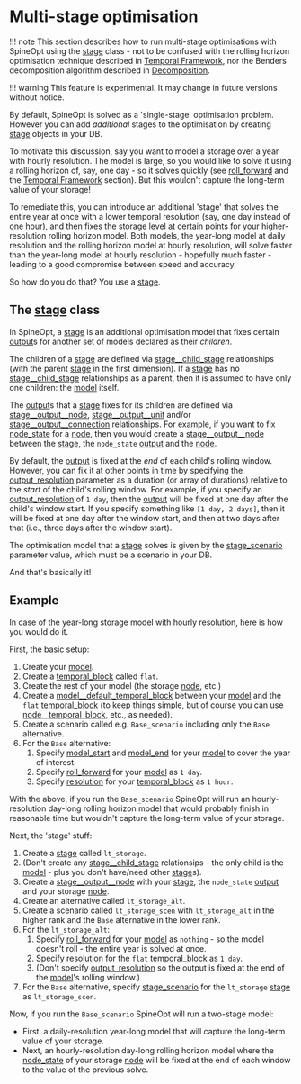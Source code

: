 # Multi-stage optimisation

!!! note
    This section describes how to run multi-stage optimisations with SpineOpt using the [stage](@ref) class -
    not to be confused with the rolling horizon optimisation technique described in [Temporal Framework](@ref),
    nor the Benders decomposition algorithm described in [Decomposition](@ref).

!!! warning
    This feature is experimental. It may change in future versions without notice.

By default, SpineOpt is solved as a 'single-stage' optimisation problem.
However you can add *additional* stages to the optimisation by creating [stage](@ref) objects in your DB.

To motivate this discussion, say you want to model a storage over a year with hourly resolution.
The model is large, so you would like to solve it using a rolling horizon of, say, one day - so it solves quickly
(see [roll\_forward](@ref) and the [Temporal Framework](@ref) section).
But this wouldn't capture the long-term value of your storage!

To remediate this, you can introduce an additional 'stage' that solves the entire year at once
with a lower temporal resolution (say, one day instead of one hour),
and then fixes the storage level at certain points for your higher-resolution rolling horizon model.
Both models, the year-long model at daily resolution and the rolling horizon model at hourly resolution,
will solve faster than the year-long model at hourly resolution - hopefully much faster -
leading to a good compromise between speed and accuracy.

So how do you do that? You use a [stage](@ref).

## The [stage](@ref) class

In SpineOpt, a [stage](@ref) is an additional optimisation model that fixes certain [output](@ref)s
for another set of models declared as their *children*.

The children of a [stage](@ref) are defined via [stage\_\_child\_stage](@ref) relationships
(with the parent [stage](@ref) in the first dimension).
If a [stage](@ref) has no [stage\_\_child\_stage](@ref) relationships as a parent,
then it is assumed to have only one children: the [model](@ref) itself.

The [output](@ref)s that a [stage](@ref) fixes for its children are defined via [stage\_\_output\_\_node](@ref),
[stage\_\_output\_\_unit](@ref) and/or [stage\_\_output\_\_connection](@ref)
relationships.
For example, if you want to fix [node\_state](@ref) for a [node](@ref),
then you would create a [stage\_\_output\_\_node](@ref) between the [stage](@ref),
the `node_state` [output](@ref) and the [node](@ref).

By default, the [output](@ref) is fixed at the *end* of each child's rolling window.
However, you can fix it at other points in time by specifying the [output\_resolution](@ref) parameter
as a duration (or array of durations) relative to the *start* of the child's rolling window.
For example, if you specify an [output\_resolution](@ref) of `1 day`,
then the [output](@ref) will be fixed at one day after the child's window start.
If you specify something like `[1 day, 2 days]`, then it will be fixed at one day after the window start,
and then at two days after that (i.e., three days after the window start).

The optimisation model that a [stage](@ref) solves is given by the [stage\_scenario](@ref) parameter value,
which must be a scenario in your DB.

And that's basically it!

## Example

In case of the year-long storage model with hourly resolution, here is how you would do it.

First, the basic setup:
1. Create your [model](@ref).
1. Create a [temporal\_block](@ref) called `flat`.
1. Create the rest of your model (the storage [node](@ref), etc.)
1. Create a [model\_\_default\_temporal\_block](@ref) between your [model](@ref) and the `flat` [temporal\_block](ref)
   (to keep things simple, but of course you can use [node\_\_temporal\_block](@ref), etc., as needed).
1. Create a scenario called e.g. `Base_scenario` including only the `Base` alternative.
1. For the `Base` alternative:
   1. Specify [model\_start](@ref) and [model\_end](@ref) for your [model](@ref) to cover the year of interest.
   1. Specify [roll\_forward](@ref) for your [model](@ref) as `1 day`.
   1. Specify [resolution](@ref) for your [temporal\_block](@ref) as `1 hour`.

With the above, if you run the `Base_scenario` SpineOpt will run an hourly-resolution day-long rolling horizon model
that would probably finish in reasonable time but wouldn't capture the long-term value of your storage.

Next, the 'stage' stuff:
1. Create a [stage](@ref) called `lt_storage`.
1. (Don't create any [stage\_\_child\_stage](@ref) relationsips - the only child is the [model](@ref) - plus you don't have/need other [stage](@ref)s).
1. Create a [stage\_\_output\_\_node](@ref) with your [stage](@ref), the `node_state` [output](@ref) and your storage [node](@ref).
1. Create an alternative called `lt_storage_alt`.
1. Create a scenario called `lt_storage_scen` with `lt_storage_alt` in the higher rank and the `Base` alternative in the lower rank.
1. For the `lt_storage_alt`:
    1. Specify [roll\_forward](@ref) for your [model](@ref) as `nothing` - so the model doesn't roll - the entire year is solved at once.
    1. Specify [resolution](@ref) for the `flat` [temporal\_block](@ref) as `1 day`.
    1. (Don't specify [output\_resolution](@ref) so the output is fixed at the end of the [model](@ref)'s rolling window.)
1. For the `Base` alternative, specify [stage\_scenario](@ref) for the `lt_storage` [stage](@ref) as `lt_storage_scen`.


Now, if you run the `Base_scenario` SpineOpt will run a two-stage model:
- First, a daily-resolution year-long model that will capture the long-term value of your storage.
- Next, an hourly-resolution day-long rolling horizon model where the [node\_state](@ref) of your storage [node](@ref)
  will be fixed at the end of each window to the value of the previous solve.

